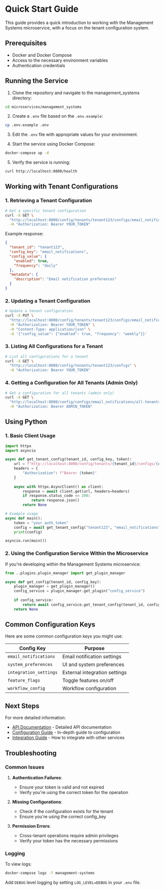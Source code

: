 # Quick Start Guide

This guide provides a quick introduction to working with the Management Systems microservice, with a focus on the tenant configuration system.

## Prerequisites

- Docker and Docker Compose
- Access to the necessary environment variables
- Authentication credentials

## Running the Service

1. Clone the repository and navigate to the management_systems directory:

```bash
cd microservices/management_systems
```

2. Create a `.env` file based on the `.env.example`:

```bash
cp .env.example .env
```

3. Edit the `.env` file with appropriate values for your environment.

4. Start the service using Docker Compose:

```bash
docker-compose up -d
```

5. Verify the service is running:

```bash
curl http://localhost:8000/health
```

## Working with Tenant Configurations

### 1. Retrieving a Tenant Configuration

```bash
# Get a specific tenant configuration
curl -X GET \
  "http://localhost:8000/config/tenants/tenant123/configs/email_notifications" \
  -H "Authorization: Bearer YOUR_TOKEN"
```

Example response:
```json
{
  "tenant_id": "tenant123",
  "config_key": "email_notifications",
  "config_value": {
    "enabled": true,
    "frequency": "daily"
  },
  "metadata": {
    "description": "Email notification preferences"
  }
}
```

### 2. Updating a Tenant Configuration

```bash
# Update a tenant configuration
curl -X PUT \
  "http://localhost:8000/config/tenants/tenant123/configs/email_notifications" \
  -H "Authorization: Bearer YOUR_TOKEN" \
  -H "Content-Type: application/json" \
  -d '{"config_value": {"enabled": true, "frequency": "weekly"}}'
```

### 3. Listing All Configurations for a Tenant

```bash
# List all configurations for a tenant
curl -X GET \
  "http://localhost:8000/config/tenants/tenant123/configs" \
  -H "Authorization: Bearer YOUR_TOKEN"
```

### 4. Getting a Configuration for All Tenants (Admin Only)

```bash
# Get a configuration for all tenants (admin only)
curl -X GET \
  "http://localhost:8000/config/configs/email_notifications/all-tenants" \
  -H "Authorization: Bearer ADMIN_TOKEN"
```

## Using Python

### 1. Basic Client Usage

```python
import httpx
import asyncio

async def get_tenant_config(tenant_id, config_key, token):
    url = f"http://localhost:8000/config/tenants/{tenant_id}/configs/{config_key}"
    headers = {
        "Authorization": f"Bearer {token}"
    }
    
    async with httpx.AsyncClient() as client:
        response = await client.get(url, headers=headers)
        if response.status_code == 200:
            return response.json()
        return None

# Example usage
async def main():
    token = "your_auth_token"
    config = await get_tenant_config("tenant123", "email_notifications", token)
    print(config)

asyncio.run(main())
```

### 2. Using the Configuration Service Within the Microservice

If you're developing within the Management Systems microservice:

```python
from ..plugins.plugin_manager import get_plugin_manager

async def get_config(tenant_id, config_key):
    plugin_manager = get_plugin_manager()
    config_service = plugin_manager.get_plugin("config_service")
    
    if config_service:
        return await config_service.get_tenant_config(tenant_id, config_key)
    return None
```

## Common Configuration Keys

Here are some common configuration keys you might use:

| Config Key | Purpose |
|------------|---------|
| `email_notifications` | Email notification settings |
| `system_preferences` | UI and system preferences |
| `integration_settings` | External integration settings |
| `feature_flags` | Toggle features on/off |
| `workflow_config` | Workflow configuration |

## Next Steps

For more detailed information:

- [API Documentation](./api/README.md) - Detailed API documentation
- [Configuration Guide](./config/README.md) - In-depth guide to configuration
- [Integration Guide](./config/integrating-with-other-services.md) - How to integrate with other services

## Troubleshooting

### Common Issues

1. **Authentication Failures**:
   - Ensure your token is valid and not expired
   - Verify you're using the correct token for the operation

2. **Missing Configurations**:
   - Check if the configuration exists for the tenant
   - Ensure you're using the correct config_key

3. **Permission Errors**:
   - Cross-tenant operations require admin privileges
   - Verify your token has the necessary permissions

### Logging

To view logs:

```bash
docker-compose logs -f management-systems
```

Add `DEBUG` level logging by setting `LOG_LEVEL=DEBUG` in your `.env` file. 